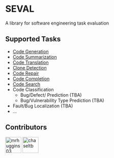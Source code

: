 # SEVAL
A library for software engineering task evaluation

## Supported Tasks

- [Code Generation](src/tasks/code_generation/README.md)
- [Code Summarization](src/tasks/code_summarization/README.md)
- [Code Translation](src/tasks/code_translation/README.md)
- [Clone Detection](src/tasks/clone_detection/README.md)
- [Code Repair](src/tasks/code_repair/README.md)
- [Code Completion](src/tasks/code_completion/README.md)
- [Code Search](src/tasks/code_search/README.md)
- Code Classification
  - Bug/Defect/ Prediction (TBA)
  - Bug/Vulnerability Type Prediction (TBA)
- Fault/Bug Localization (TBA)
- ...

## Contributors

<p align="left"><a href="https://github.com/mrhuggins03"><img src="https://avatars.githubusercontent.com/mrhuggins03?v=4" width="50px" alt="mrhuggins03" /></a>
<a href="https://github.com/chaseltb"><img src="https://avatars.githubusercontent.com/chaseltb?v=4" width="50px" alt="chaseltb" /></a>
</p>
